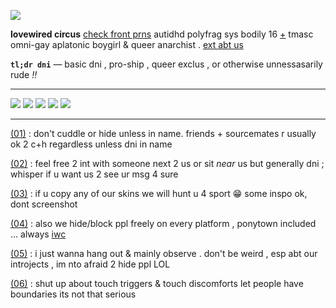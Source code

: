 
![](https://i.postimg.cc/3rqkxLRC/banner.png)

__lovewired circus__ [check front prns](https://pluralkit.xyz/f/pnysa) autidhd polyfrag sys bodily 16 [+](https://pronouns.cc/@malewife) tmasc omni-gay aplatonic boygirl & queer anarchist . [ext abt us](https://bundlrs.cc/artists)

**`tl;dr dni`** — basic dni , pro-ship , queer exclus , or otherwise unnessasarily rude *!!*

---

![](https://i.postimg.cc/cCMnzvcW/artist.gif) ![](https://i.postimg.cc/XJKHj0gH/nonhu.gif) ![](https://i.postimg.cc/nL2kHjpt/8.gif) ![](https://i.postimg.cc/xT4ymw3K/reality.gif) ![](https://i.postimg.cc/X7cRQG2c/beauty.gif)

---

[(01)]() : don't cuddle or hide unless in name. friends + sourcemates r usually ok 2 c+h regardless unless dni in name

[(02)]() : feel free 2 int with someone next 2 us or sit *near* us but generally dni ; whisper if u want us 2 see ur msg 4 sure

[(03)]() : if u copy any of our skins we will hunt u 4 sport 😁 some inspo ok, dont screenshot

[(04)]() : also we hide/block ppl freely on every platform , ponytown included ... always [iwc](https://www.urbandictionary.com/define.php?term=IWC) 

[(05)]() : i just wanna hang out & mainly observe . don't be weird , esp abt our introjects , im nto afraid 2 hide ppl LOL

[(06)]() : shut up about touch triggers & touch discomforts let people have boundaries its not that serious
